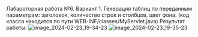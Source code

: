 Лабароторная работа №6. Вариант 1. Генерация таблиц по переданным параметрам: заголовок, количество строк и столбцов, цвет фона.
(код класса находится по пути WEB-INF/classes/MyServlet.java)
Результат работы:
![image_2024-02-23_19-34-23](https://github.com/SonyaSorokina/javaLab6/assets/125186901/0675569d-2b58-4bb0-8fec-93f30b152647)
![image_2024-02-23_19-35-23](https://github.com/SonyaSorokina/javaLab6/assets/125186901/f7f6a076-6bf1-4e34-adf2-968527a0bd30)

